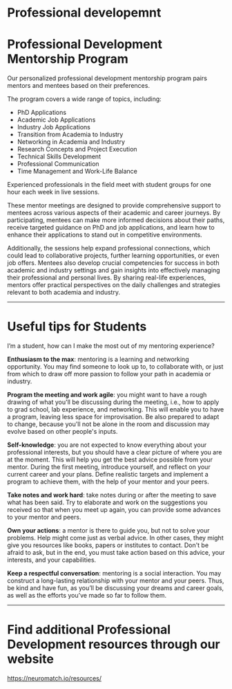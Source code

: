 # Professional developemnt

# Professional Development Mentorship Program

Our personalized professional development mentorship program pairs mentors and mentees based on their preferences.

The program covers a wide range of topics, including:

- PhD Applications
- Academic Job Applications
- Industry Job Applications
- Transition from Academia to Industry
- Networking in Academia and Industry
- Research Concepts and Project Execution
- Technical Skills Development
- Professional Communication
- Time Management and Work-Life Balance

Experienced professionals in the field meet with student groups for one hour each week in live sessions.

These mentor meetings are designed to provide comprehensive support to mentees across various aspects of their academic and career journeys. By participating, mentees can make more informed decisions about their paths, receive targeted guidance on PhD and job applications, and learn how to enhance their applications to stand out in competitive environments.

Additionally, the sessions help expand professional connections, which could lead to collaborative projects, further learning opportunities, or even job offers. Mentees also develop crucial competencies for success in both academic and industry settings and gain insights into effectively managing their professional and personal lives. By sharing real-life experiences, mentors offer practical perspectives on the daily challenges and strategies relevant to both academia and industry.

---

# Useful tips for Students

I’m a student, how can I make the most out of my mentoring experience?

**Enthusiasm to the max**: mentoring is a learning and networking opportunity. You may find someone to look up to, to collaborate with, or just from which to draw off more passion to follow your path in academia or industry.

**Program the meeting and work agile**: you might want to have a rough drawing of what you'll be discussing during the meeting, i.e., how to apply to grad school, lab experience, and networking. This will enable you to have a program, leaving less space for improvisation. Be also prepared to adapt to change, because you'll not be alone in the room and discussion may evolve based on other people's inputs.

**Self-knowledge**: you are not expected to know everything about your professional interests, but you should have a clear picture of where you are at the moment. This will help you get the best advice possible from your mentor. During the first meeting, introduce yourself, and reflect on your current career and your plans. Define realistic targets and implement a program to achieve them, with the help of your mentor and your peers.

**Take notes and work hard**: take notes during or after the meeting to save what has been said. Try to elaborate and work on the suggestions you received so that when you meet up again, you can provide some advances to your mentor and peers.

**Own your actions**: a mentor is there to guide you, but not to solve your problems. Help might come just as verbal advice. In other cases, they might give you resources like books, papers or institutes to contact. Don't be afraid to ask, but in the end, you must take action based on this advice, your interests, and your capabilities.

**Keep a respectful conversation**: mentoring is a social interaction. You may construct a long-lasting relationship with your mentor and your peers. Thus, be kind and have fun, as you’ll be discussing your dreams and career goals, as well as the efforts you’ve made so far to follow them.

---

# Find additional Professional Development resources through our website

https://neuromatch.io/resources/
